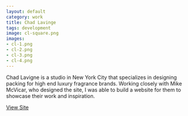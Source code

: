 ```yaml
---              
layout: default
category: work
title: Chad Lavinge
tags: development
image: cl-square.png
images: 
- cl-1.png
- cl-2.png
- cl-3.png
- cl-4.png
---
```

Chad Lavigne is a studio in New York City that specializes in designing packing for high end luxury fragrance brands. Working closely with Mike McVicar, who designed the site, I was able to build a website for them to showcase their work and inspiration.

[View Site](http://chadlavigne.com)